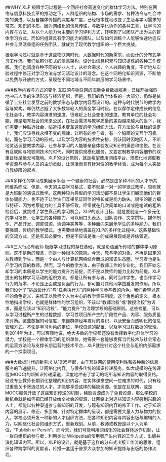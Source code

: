 ##WHY XLP
极限学习过程是一个回应社会高速变化的群体学习方法。特别在网络与信息科技变革的推动之下，人群组织的结构、市场的需求、各种法令与社会冲突的演进、以及自媒体传播的深度与广度，已经根本性地改变了生活与学习需求的常态。知识的本质，因为网络化的信息传递，与数字化协作的各种工具，让学习的内容与方法，从以个人能力为主要的学习评判方式，转移到了以团队产出为主的群体学习方式。而如何组建具有学习能力的团队，以及如何训练个人能够快速地适应并参与灵活重组的任务团队，就成为了现代教学组织的一个巨大挑战。

 极限学习过程就是基于这些物联网时代、大数据时代的新需求，而设计的分布式学习工作流。我们依照分布式的信息架构，设计出信息积累与知识提炼的各种工作模版。我们也调度各种不同的专业人士，从社会需求，个人兴趣的角度，不断地从实验过程中修正对学习方法与学习活动设计的理念。在这个网络化知识资源，不断地以免费与开放的方式，呈现在不同地域与不同年龄层的学习场景中。  

###教学内容与方式的变化 
互联网与物联网的海量免费数据服务，已经开始强烈地冲击人类的生活形态与经济组织，但是，我们的教学体系的一大部分，仍然是依循了工业社会发芽之前的教学形态与教学内容而设计的。这种与时代脱节的教学内容与架构，却仍然占据了大多数年轻人的黄金学习时段。在以摩尔定律成长的信息化社会中，教学内容演进的速度，很难赶上社会变化的速度。教育单位的社会功能，却是培育社会的未来公民，在社会需求与教学质量的差距越来越大的当下，我们需要一种贴近社会，贴近技术变革速度的学习组织方法。在方法论与目标的设定上，我们应该寻找永恒不变的规律，让所有的参与者，有一个稳固的交互学习机制，而在学习活动的形式，以及学习内容的技术性安排，则该因时因地因人，不断地灵活调整教学内容，让参与学习的人能够亲自体验发现知识的痛苦和愉悦。在没有互联网与物联网技术的时代，同时提供规模化服务，又要定制教学内容细节的双重目标是绝无可能地。XLP的设计原则，就是希望使用网络平台，规模化地调度教学资源与参与人员的主动贡献，让灵活而具有针对性的教学体验，成为每个人突破自我极限的起点。 

###多样化的学习成果展示平台 
一个健康的社会，必然是由多种不同的人才所共同维系而成，但是，今天的主要学习格式，要不就是一对一的学徒式教学，否则就是大班制的演说式教学。这两种较为典型的学习活动都不易让学生们展现他们的群体协调能力，也不适于让学生们互相见证同伴的特长或是能力缺失。很多的能力细节特征，因为考察能力的工具不够细致，经常就在几次简单的口试或是笔试的粗略检验后，就跳过了学生真正的学习机会。XLP的设计目标，就是要创造一个多元化的学习场景，让学生的各种能力，可以用口头表达、团队协作、文字撰写、媒体制作、产品开发、调度资源、协调冲突等等，多种面向来展示学生的多种能力。我们要强调，传统的教学模式，也需要继续地涵盖在XLP的多样化过程中。这些基础性的交流方式，还是有其必要性，但是不应该是唯一的成果展现或是评估管道。  

###三人行必有我师 
极限学习过程的存在基础，就是论语里所传颂的群体学习原则。这不是新的理念，而是一种根本的原则。今天，教与学的对象、不再是固定的从教师到学生，而是一个由人与计算机网络结合而成的知识生态圈，学习者也是生产学习内容的教师。然而，现今的教学方法，由于教师工作的专业化，我们开始忘却学习的本质是以学生的能力提升为前提，而不是以教师的能力比较为前提。XLP提出的各种学习活动的组织方法，都是让所有参与者，同时当作学生，也当作学习行为的范本，不论是正面或是负面的行为，都可能对其他同学由启发的作用。所以我们设计了“挑战设计方”与“任务执行方”的两种学习参与者的角色。我们希望以这样的角色定义，来修正以教师个人为中心的教学责任制度。这个角色的定义，根本性地指出学校，也就是群体性的学习组织，不该以“教师治校”或“教授治校”为诉求，而是应该以“知识治校”、“能力提升”为治理学校的基础原则。这些考量，可以从学习过程所产生的过程数据、学习性项目所产生的阶段性产品、内容、服务质量来评断。这些数据的可信度，来自群体经年累月的累积，以及安全而透明化的信息管理方式。不论是学习角色的定位、学校资源的配置、以及学习过程数据的管理，到2014年为止，可以客观地说，绝大多数的学校都还没有发挥数字化群体学习的潜力。学校是一个群体学习的组织单位，她需要一套能够发挥当代技术与社会常态的运营方法论与支撑长期运营的技术平台，XLP就是针对这个社会与组织内部需求的一个探索项目。 

###大数据时代的新需求 
从1995年起，由于互联网的使用便利性和各种新的信息服务的飞速提升，让网络化内容，与很多传统的知识传递服务，如大规模的在线课程(MOOC)的新知识传递渠道，深度地冲击了学习的场所与知识内容的取得资格。经过专业教师长期消化整理的知识内容，在实体课堂空间一位难求的时代，只有经过重重关卡筛选过的人才，才能够享受这样的稀缺资源。但是在互联网，或是MOOC服务开放了这些知识传递的机制，稀缺资源成为了免费资源，那么学校的新机会就是如何把已经开放给全社会的资源，让网络上对这些知识内容感到兴趣的人士，都能以各种渠道参与新知识的开发，与现有知识内容的修正工作。对于知识内容的展示、修正、多面向、针对特定群体的呈现，都是需要大量人力与物力的投入。学校必须开发一种新的人才组织方法，把各种知识内容与内容出版与编辑的人力，以网络化社会的组织方式，重新规划。从前，教师或教授是以个人为单位，“Publish or Persih”。而今天，我们可能利用网络化的社会群体运作机制，让一群自组织的参与者，利用类似 Wikipedia的使用者产生内容的工作方式，出版并演化知识内容。所以，XLP的设计，就是基于这样的分布式出版工作流的思维，组织各种跨学科的贡献者，传播一套适于普罗大众参加的知识提炼与出版的协作流程。 ﻿

